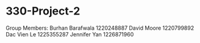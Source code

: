 # 330-Project-2
Group Members:
Burhan Barafwala 1220248887
David Moore 1220799892
Dac Vien Le 1225355287
Jennifer Yan 1226871960
